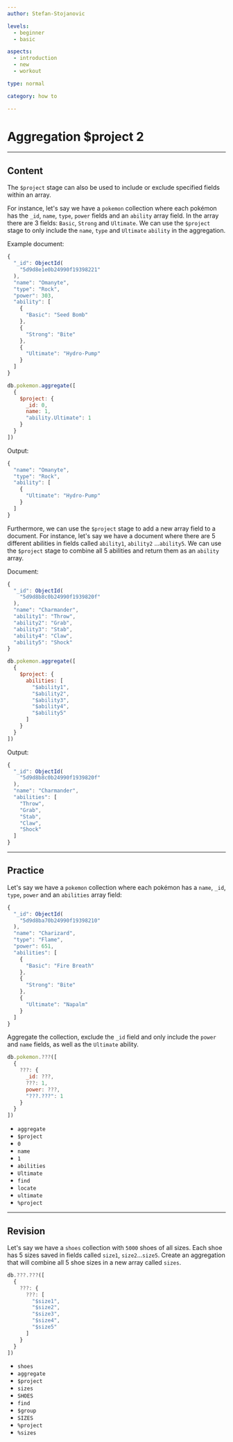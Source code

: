 ```yaml
---
author: Stefan-Stojanovic

levels:
  - beginner
  - basic

aspects:
  - introduction
  - new
  - workout

type: normal

category: how to

---
```


# Aggregation $project 2

---
## Content

The `$project` stage can also be used to include or exclude specified fields within an array.

For instance, let's say we have a `pokemon` collection where each pokémon has the `_id`, `name`, `type`, `power` fields and an `ability` array field. In the array there are 3 fields: `Basic`, `Strong` and `Ultimate`. We can use the `$project` stage to only include the `name`, `type` and `Ultimate` `ability` in the aggregation.

Example document:
```javascript
{
  "_id": ObjectId(
    "5d9d8e1e0b24990f19398221"
  ),
  "name": "Omanyte",
  "type": "Rock",
  "power": 303,
  "ability": [
    {
      "Basic": "Seed Bomb"
    },
    {
      "Strong": "Bite"
    },
    {
      "Ultimate": "Hydro-Pump"
    }
  ]
}
```
```javascript
db.pokemon.aggregate([
  {
    $project: {
      _id: 0,
      name: 1,
      "ability.Ultimate": 1
    }
  }
])
```
Output:
```javascript
{
  "name": "Omanyte",
  "type": "Rock",
  "ability": [
    {
      "Ultimate": "Hydro-Pump"
    }
  ]
}
```

Furthermore, we can use the `$project` stage to add a new array field to a document. For instance, let's say we have a document where there are 5 different abilities in fields called `ability1`, `ability2` ...`ability5`. We can use the `$project` stage to combine all 5 abilities and return them as an `ability` array.

Document:
```javascript
{
  "_id": ObjectId(
    "5d9d8b8c0b24990f1939820f"
  ),
  "name": "Charmander",
  "ability1": "Throw",
  "ability2": "Grab",
  "ability3": "Stab",
  "ability4": "Claw",
  "ability5": "Shock"
}
```
```javascript
db.pokemon.aggregate([
  {
    $project: {
      abilities: [
        "$ability1",
        "$ability2",
        "$ability3",
        "$ability4",
        "$ability5"
      ]
    }
  }
])
```
Output:
```javascript
{
  "_id": ObjectId(
    "5d9d8b8c0b24990f1939820f"
  ),
  "name": "Charmander",
  "abilities": [
    "Throw",
    "Grab",
    "Stab",
    "Claw",
    "Shock"
  ]
}
```
---
## Practice

Let's say we have a `pokemon` collection where each pokémon has a `name`, `_id`, `type`, `power` and an `abilities` array field:

```javascript
{
  "_id": ObjectId(
    "5d9d8ba70b24990f19398210"
  ),
  "name": "Charizard",
  "type": "Flame",
  "power": 651,
  "abilities": [
    {
      "Basic": "Fire Breath"
    },
    {
      "Strong": "Bite"
    },
    {
      "Ultimate": "Napalm"
    }
  ]
}
```

Aggregate the collection, exclude the `_id` field and only include the `power` and `name` fields, as well as the `Ultimate` ability.

```js
db.pokemon.???([
  {
    ???: {
      _id: ???,
      ???: 1,
      power: ???,
      "???.???": 1
    }
  }
])
```

* `aggregate`
* `$project`
* `0`
* `name`
* `1`
* `abilities`
* `Ultimate`
* `find`
* `locate`
* `ultimate`
* `%project`

---
## Revision

Let's say we have a `shoes` collection with `5000` shoes of all sizes. Each shoe has 5 sizes saved in fields called `size1`, `size2`...`size5`. Create an aggregation that will combine all 5 shoe sizes in a new array called `sizes`.

```javascript
db.???.???([
  {
    ???: {
      ???: [
        "$size1",
        "$size2",
        "$size3",
        "$size4",
        "$size5"
      ]
    }
  }
])
```

* `shoes`
* `aggregate`
* `$project`
* `sizes`
* `SHOES`
* `find`
* `$group`
* `SIZES`
* `%project`
* `%sizes`
